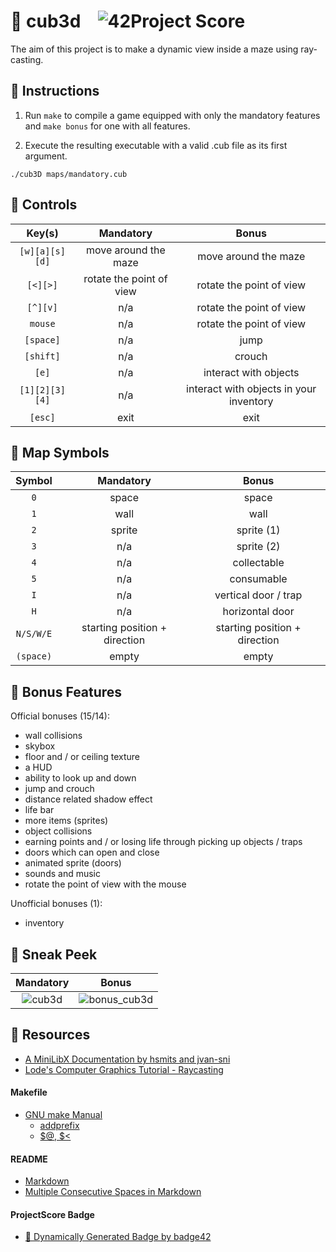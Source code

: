 # :large_orange_diamond: cub3d &ensp; ![42Project Score](https://badge42.herokuapp.com/api/project/floogman/cub3d)

The aim of this project is to make a dynamic view inside a maze using ray-casting.

## :small_orange_diamond: Instructions

1. Run `make` to compile a game equipped with only the mandatory features and `make bonus` for one with all features.

2. Execute the resulting executable with a valid .cub file as its first argument.
```
./cub3D maps/mandatory.cub
```

## :small_orange_diamond: Controls

Key(s) | Mandatory | Bonus
:-----:|:---------:|:-----:
`[w][a][s][d]` | move around the maze | move around the maze
`[<][>]` | rotate the point of view | rotate the point of view
`[^][v]` | n/a | rotate the point of view
`mouse` | n/a | rotate the point of view
`[space]` | n/a | jump
`[shift]` | n/a | crouch
`[e]` | n/a | interact with objects
`[1][2][3][4]` | n/a | interact with objects in your inventory
`[esc]` | exit | exit


## :small_orange_diamond: Map Symbols

Symbol | Mandatory | Bonus
:-----:|:---------:|:-----:
`0` | space | space
`1` | wall | wall
`2` | sprite | sprite (1)
`3` | n/a | sprite (2)
`4` | n/a | collectable
`5` | n/a | consumable
`I` | n/a | vertical door / trap
`H` | n/a | horizontal door
`N/S/W/E` | starting position + direction | starting position + direction
`(space)` | empty | empty

## :small_orange_diamond: Bonus Features

Official bonuses (15/14):
- wall collisions
- skybox
- floor and / or ceiling texture
- a HUD
- ability to look up and down
- jump and crouch
- distance related shadow effect
- life bar
- more items (sprites)
- object collisions
- earning points and / or losing life through picking up objects / traps
- doors which can open and close
- animated sprite (doors)
- sounds and music
- rotate the point of view with the mouse

Unofficial bonuses (1):
- inventory

## :small_orange_diamond: Sneak Peek

Mandatory | Bonus
:----:|:-----:
![cub3d](https://user-images.githubusercontent.com/59726559/136191725-80ea9a67-8aba-4b6e-a61f-ad499503982b.gif) | ![bonus_cub3d](https://user-images.githubusercontent.com/59726559/136191133-655ffe1b-3345-448e-93c5-e533eae64a3e.gif)

## :small_orange_diamond: Resources
- [A MiniLibX Documentation by hsmits and jvan-sni](https://harm-smits.github.io/42docs/libs/minilibx)
- [Lode's Computer Graphics Tutorial - Raycasting](https://lodev.org/cgtutor/raycasting.html)
#### Makefile
- [GNU make Manual](https://www.gnu.org/software/make/manual/make.html)
    - [addprefix](https://www.gnu.org/software/make/manual/make.html#File-Name-Functions)
    - [$@, $<](https://www.gnu.org/software/make/manual/html_node/Automatic-Variables.html#Automatic-Variables)
#### README
- [Markdown](https://docs.github.com/en/github/writing-on-github/getting-started-with-writing-and-formatting-on-github/basic-writing-and-formatting-syntax)
- [Multiple Consecutive Spaces in Markdown](https://steemit.com/markdown/@jamesanto/how-to-add-multiple-spaces-between-texts-in-markdown)
#### ProjectScore Badge
- [🚀 Dynamically Generated Badge by badge42](https://github.com/JaeSeoKim/badge42)
